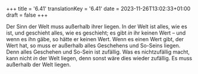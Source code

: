 +++
title = '6.41'
translationKey = '6.41'
date = 2023-11-26T13:02:33+01:00
draft = false
+++

Der Sinn der Welt muss außerhalb ihrer liegen. In der Welt ist alles, wie es ist, und geschieht alles, wie es geschieht; es gibt <em class="germph">in</em> ihr keinen Wert – und wenn es ihn gäbe, so hätte er keinen Wert.
Wenn es einen Wert gibt, der Wert hat, so muss er außerhalb alles Geschehens und So-Seins liegen. Denn alles Geschehen und So-Sein ist zufällig.
Was es nichtzufällig macht, kann nicht <em class="germph">in</em> der Welt liegen, denn sonst wäre dies wieder zufällig.
Es muss außerhalb der Welt liegen.

